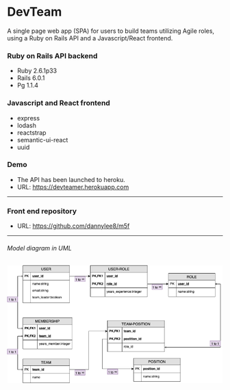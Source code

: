 #  DevTeam
 A single page web app (SPA) for users to build teams utilizing Agile roles, using a Ruby on Rails API and a Javascript/React frontend.

### Ruby on Rails API backend
- Ruby 2.6.1p33
- Rails 6.0.1
- Pg 1.1.4

### Javascript and React frontend
- express
- lodash
- reactstrap
- semantic-ui-react
- uuid

### Demo
- The API has been launched to heroku.
- URL: https://devteamer.herokuapp.com
------------
### Front end repository
- URL: https://github.com/dannylee8/m5f
------------
###### Model diagram in UML

![](./mod5.png)
